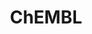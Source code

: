---
layout: default
bigquery: https://console.cloud.google.com/bigquery?p=patents-public-data&d=ebi_chembl&page=dataset
citation: '"The ChEMBL database in 2017." Anna Gaulton, Anne Hersey, Michał Nowotka,
  A Patrícia Bento, Jon Chambers, David Mendez, Prudence Mutowo, Francis Atkinson,
  Louisa J Bellis, Elena Cibrián-Uhalte, Mark Davies, Nathan Dedman, Anneli Karlsson,
  María Paula Magariños, John P Overington, George Papadatos, Ines Smit, Andrew R
  Leach Nucleic acids Research (2017) 45 (Database Issue), D945-D954'
contributors: European Bioinformatics Institute
cost: None
description: ChEMBL Data is a manually curated database of small molecules used in
  drug discovery, including information about existing patented drugs.
documentation: 'schema: https://www.ebi.ac.uk/chembl/db_schema


  '
last_edit: 04/05/2022, 12:52:30
location: https://console.cloud.google.com/marketplace/product/google_patents_public_datasets/chembl
maintained_by: EMBL-EBI, an outstation of European Molecular Biology Laboratory
related_publications: '

  ChEMBL: towards direct deposition of bioassay data.


  Mendez D, Gaulton A, Bento AP, Chambers J, De Veij M, Félix E, Magariños MP, Mosquera
  JF, Mutowo P, Nowotka M, Gordillo-Marañón M, Hunter F, Junco L, Mugumbate G, Rodriguez-Lopez
  M, Atkinson F, Bosc N, Radoux CJ, Segura-Cabrera A, Hersey A, Leach AR.


  — Nucleic Acids Res. 2019; 47(D1):D930-D940. doi: 10.1093/nar/gky1075

  '
schema_fields:
- parameter_type
- protclasssyn_id
- domain_name
- compsyn_id
- usan_stem_id
- qed_weighted
- targrel_id
- standard_upper_value
- usan_year
- drugind_id
- acd_logd
- sequence_md5sum
- variant_id
- uberon_id
- mesh_id
- pchembl_value
- company
- action_type
- class_level
- level1_description
- priority
- src_compound_id
- l2
- cx_logp
- last_active
- aromatic_rings
- usan_substem
- l1
- alert_id
- protein_class_id
- ridx
- assay_cell_type
- published_relation
- short_name
- entity_type
- hbd
- psa
- component_type
- doc_id
- idx
- source_domain_id
- target_type
- compd_id
- accession
- hba_lipinski
- subgroup
- targcomp_id
- disease_efficacy
- chebi_par_id
- last_page
- mol_frac_id
- level4
- num_alerts
- end_position
- applicant_full_name
- src_description
- ref_id
- delist_flag
- text_value
- inorganic_flag
- warning_id
- warning_type
- parenteral
- cell_source_tissue
- metabolite_record_id
- sitecomp_id
- organism
- std_act_id
- ddd_admr
- molecular_mechanism
- mol_atc_id
- definition
- level5
- l7
- black_box_warning
- description
- site_id
- cell_ontology_id
- le
- nda_type
- assay_category
- level2
- innovator_company
- parent_type
- actsm_id
- cx_most_bpka
- atc_code
- num_ro5_violations
- ddd_units
- biocomp_id
- warning_country
- mc_target_accession
- confidence
- route
- log_id
- start_position
- acd_logp
- ap_id
- parameter_value
- cell_id
- frac_class_id
- comp_go_id
- ddd_value
- enzyme_name
- patent_id
- active_molregno
- parent_id
- relationship_type
- who_extra
- direct_interaction
- standard_relation
- efo_term
- level2_description
- frac_code
- l5
- sei
- prodrug
- comments
- tid
- db_source
- cidx
- met_id
- canonical_smiles
- uo_units
- who_name
- updated_on
- assay_desc
- value
- issue
- alogp
- src_id
- standard_value
- sequence
- previous_company
- domain_id
- component_synonym
- binding_site_comment
- bao_format
- assay_subcellular_fraction
- warning_description
- bei
- patent_use_code
- hbd_lipinski
- published_value
- standard_units
- withdrawn_country
- cpd_str_alert_id
- path
- version
- first_page
- acd_most_bpka
- db_version
- standard_type
- set_name
- l3
- annotation
- warning_year
- country
- activity_count
- l8
- status
- record_id
- stem
- full_mwt
- relationship_desc
- indication_class
- trade_name
- cl_lincs_id
- mc_organism
- drug_product_flag
- l4
- synonyms
- heavy_atoms
- enzyme_tid
- withdrawn_flag
- compound_key
- molsyn_id
- publication_number
- ref_url
- go_id
- metref_id
- abstract
- journal
- warning_class
- target_desc
- assay_test_type
- molecular_species
- structure_type
- mc_target_name
- efo_id
- approval_date
- pubmed_id
- mc_tax_id
- clo_id
- activity_comment
- warnref_id
- isoform
- first_approval
- withdrawn_class
- helm_notation
- mol_irac_id
- predbind_id
- irac_class_id
- major_class
- first_in_class
- job_id
- cell_description
- src_assay_id
- substrate_record_id
- chembl_id
- curation_comment
- withdrawn_year
- alert_set_id
- mecref_id
- molfile
- ass_cls_map_id
- hrac_class_id
- pathway_key
- entity_id
- published_type
- normal_range_max
- hrac_code
- bao_endpoint
- selectivity_comment
- qudt_units
- component_id
- co_stem_id
- assay_class_id
- mechanism_comment
- max_phase
- level1
- cx_logd
- molecule_type
- compound_name
- therapeutic_flag
- assay_id
- prod_pat_id
- assay_type
- active_ingredient
- pref_name
- level4_description
- downgraded
- assay_source
- cell_source_organism
- doc_type
- submission_date
- authors
- species_group_flag
- indref_id
- updated_by
- normal_range_min
- alert_name
- drug_substance_flag
- site_residues
- aidx
- tbl
- mesh_heading
- creation_date
- dosage_form
- l6
- cell_source_tax_id
- name
- aspect
- assay_param_id
- published_units
- drug_record_id
- full_molformula
- assay_tax_id
- acd_most_apka
- prediction_method
- cell_name
- volume
- mechanism_of_action
- hba
- potential_duplicate
- bao_id
- rtb
- confidence_score
- topical
- met_comment
- doi
- research_stem
- caloha_id
- site_name
- relation
- num_lipinski_ro5_violations
- pathway_id
- smarts
- mw_monoisotopic
- ingredient
- met_conversion
- as_id
- upper_value
- tissue_id
- standard_inchi
- protein_class_desc
- syn_type
- ddd_id
- rgid
- chirality
- irac_code
- usan_stem_definition
- tid_fixed
- orig_description
- res_stem_id
- smid
- patent_no
- target_mapping
- max_phase_for_ind
- source
- lle
- strength
- domain_type
- dosed_ingredient
- mw_freebase
- oral
- bto_id
- natural_product
- homologue
- year
- toid
- formulation_id
- label
- mec_id
- src_short_name
- result_flag
- parent_molregno
- oc_id
- level3
- polymer_flag
- assay_organism
- protein_class_synonym
- availability_type
- cx_most_apka
- units
- standard_text_value
- product_id
- mol_hrac_id
- patent_expire_date
- assay_strain
- standard_inchi_key
- ad_type
- mutation
- domain_description
- curated_by
- stat
- title
- stem_class
- mc_target_type
- ro3_pass
- usan_stem
- comp_class_id
- standard_flag
- relationship
- type
- molregno
- parent_go_id
- assay_tissue
- related_tid
- activity_id
- level3_description
- data_validity_comment
- ddd_comment
- ref_type
- class_type
- tax_id
- cellosaurus_id
- withdrawn_reason
shortname: chembl
tags:
- biotechnology
- health
- chemical
- bioinformatics
- medical
terms_of_use: CC BY-SA 3.0
title: ChEMBL
uuid: e232a192-965c-4ec9-904c-155b6dfe56c5
---